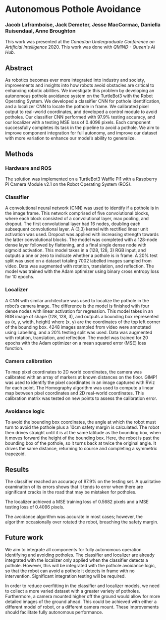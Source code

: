 # Autonomous Pothole Avoidance

### Jacob Laframboise, Jack Demeter, Jesse MacCormac, Daniella Ruisendaal, Anne Broughton
This work was presented at the *Canadian Undergraduate Conference on Artificial Intelligence* 2020. This work was done with *QMIND -  Queen's AI Hub*.

## Abstract
As robotics becomes ever more integrated into industry and society, improvements and insights into how robots avoid obstacles are critical to enhancing robotic abilities. We investigate this problem by developing an autonomous pothole avoidance system on the TurtleBot3 with the Robot Operating System. We developed a classifier CNN for pothole identification, and a localizer CNN to locate the pothole in frame. We calibrated pixel output to real-world coordinates, and developed a control module to avoid potholes. Our classifier CNN performed with 97.9% testing accuracy, and our localizer with a testing MSE loss of 0.4096 pixels. Each component successfully completes its task in the pipeline to avoid a pothole. We aim to improve component integration for full autonomy, and improve our dataset with more variation to enhance our model’s ability to generalize. 

## Methods

### Hardware and ROS
The solution was implemented on a TurtleBot3 Waffle Pi1 with a Raspberry Pi Camera Module v2.1 on the Robot Operating System (ROS). 

### Classifier
A convolutional neural network (CNN) was used to identify if a pothole is in the image frame. This network comprised of five convolutional blocks, where each block consisted of a convolutional layer, max pooling, and dropout. The first convolutional layer had 16 nodes, doubling each subsequent convolutional layer. A (3,3) kernel with rectified linear unit activation was used. Dropout was applied with increasing strength towards the latter convolutional blocks. The model was completed with a 128-node dense layer followed by flattening, and a final single dense node with sigmoid activation. This model takes in a (128, 128, 3) RGB input, and outputs a one or zero to indicate whether a pothole is in frame. A 20% test split was used on a dataset totaling 7002 labelled images sampled from video. Data was augmented with rotation, translation, and reflection. The model was trained with the Adam  optimizer using binary cross entropy loss for 10 epochs. 

### Localizer
A CNN with similar architecture was used to localize the pothole in the robot’s camera image. The difference is the model is finished with four dense nodes with linear activation for regression. This model takes in an RGB image of shape (128, 128, 3), and outputs a bounding box represented as (x, y, width, height) where (x, y) are the coordinates of the top left corner of the bounding box. 4248 images sampled from video were annotated using LabelImg, and a 20% testing split was used. Data was augmented with rotation, translation, and reflection. The model was trained for 20 epochs with the Adam optimizer on a mean squared error (MSE) loss function. 

### Camera calibration
To map pixel coordinates to 2D world coordinates, the camera was calibrated with an array of markers at known distances on the floor. GIMP1 was used to identify the pixel coordinates in an image captured with RViz for each point. The Homography algorithm was used to compute a linear map between pixel coordinates and 2D real-world coordinates. This calibration matrix was tested on new points to assess the calibration error.

### Avoidance logic
To avoid the bounding box coordinates, the angle at which the robot must turn to avoid the pothole plus a 10cm safety margin is calculated. The robot then drives straight until it is at the same latitude as the bounding box, when it moves forward the height of the bounding box. Here, the robot is past the bounding box of the pothole, so it turns back at twice the original angle. It drives the same distance, returning to course and completing a symmetric trapezoid.

## Results
The classifier reached an accuracy of 97.9% on the testing set. A qualitative examination of its errors shows that it tends to error when there are significant cracks in the road that may be mistaken for potholes.

The localizer achieved a MSE training loss of 0.5682 pixels and a MSE testing loss of 0.4096 pixels.

The avoidance algorithm was accurate in most cases; however, the algorithm occasionally over rotated the robot, breaching the safety margin. 

## Future work
We aim to integrate all components for fully autonomous operation identifying and avoiding potholes. The classifier and localizer are already integrated with the localizer only applied when the classifier detects a pothole. However, this will be integrated with the pothole avoidance logic, so that the robot can avoid a pothole it detects in frame with no intervention. Significant integration testing will be required. 

In order to reduce overfitting in the classifier and localizer models, we need to collect a more varied dataset with a greater variety of potholes. Furthermore, a camera mounted higher off the ground would allow for more detailed images of the ground ahead. This could be achieved with either a different model of robot, or a different camera mount. These improvements should facilitate fully autonomous performance. 
